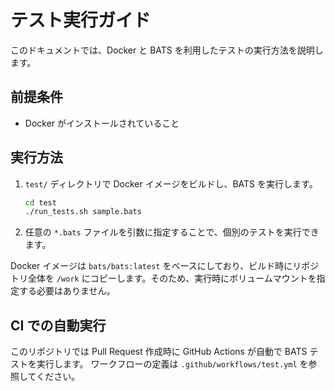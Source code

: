 # テスト実行ガイド

このドキュメントでは、Docker と BATS を利用したテストの実行方法を説明します。

## 前提条件
- Docker がインストールされていること

## 実行方法
1. `test/` ディレクトリで Docker イメージをビルドし、BATS を実行します。
   ```sh
   cd test
   ./run_tests.sh sample.bats
   ```
2. 任意の `*.bats` ファイルを引数に指定することで、個別のテストを実行できます。

Docker イメージは `bats/bats:latest` をベースにしており、ビルド時にリポジトリ全体を `/work` にコピーします。そのため、実行時にボリュームマウントを指定する必要はありません。

## CI での自動実行

このリポジトリでは Pull Request 作成時に GitHub Actions が自動で BATS テストを実行します。
ワークフローの定義は `.github/workflows/test.yml` を参照してください。

